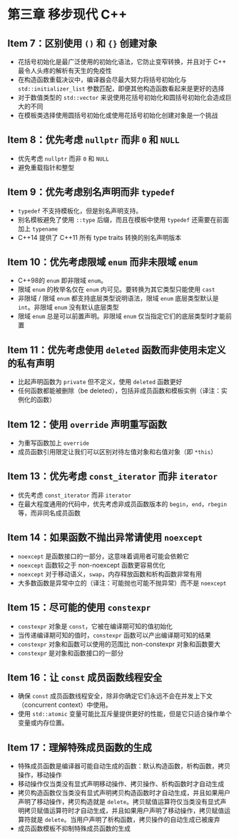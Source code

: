 # 第三章 移步现代 C++

## Item 7：区别使用 `()` 和 `{}` 创建对象

- 花括号初始化是最广泛使用的初始化语法，它防止变窄转换，并且对于 C++ 最令人头疼的解析有天生的免疫性
- 在构造函数重载决议中，编译器会尽最大努力将括号初始化与 `std::initializer_list` 参数匹配，即便其他构造函数看起来是更好的选择
- 对于数值类型的 `std::vector` 来说使用花括号初始化和圆括号初始化会造成巨大的不同
- 在模板类选择使用圆括号初始化或使用花括号初始化创建对象是一个挑战

## Item 8：优先考虑 `nullptr` 而非 `0` 和 `NULL`

- 优先考虑 `nullptr` 而非 `0` 和 `NULL`
- 避免重载指针和整型

## Item 9：优先考虑别名声明而非 `typedef`

- `typedef` 不支持模板化，但是别名声明支持。
- 别名模板避免了使用 `::type` 后缀，而且在模板中使用 `typedef` 还需要在前面加上 `typename`
- C++14 提供了 C++11 所有 type traits 转换的别名声明版本

## Item 10：优先考虑限域 `enum` 而非未限域 `enum`

- C++98的 `enum` 即非限域 `enum`。
- 限域 `enum` 的枚举名仅在 `enum` 内可见。要转换为其它类型只能使用 `cast`
- 非限域 / 限域 `enum` 都支持底层类型说明语法，限域 `enum` 底层类型默认是 `int`。非限域 `enum` 没有默认底层类型
- 限域 `enum` 总是可以前置声明。非限域 `enum` 仅当指定它们的底层类型时才能前置

## Item 11：优先考虑使用 `deleted` 函数而非使用未定义的私有声明

- 比起声明函数为 `private` 但不定义，使用 `deleted` 函数更好
- 任何函数都能被删除（be deleted），包括非成员函数和模板实例（译注：实例化的函数）

## Item 12：使用 `override` 声明重写函数

- 为重写函数加上 `override`
- 成员函数引用限定让我们可以区别对待左值对象和右值对象（即 `*this`）

## Item 13：优先考虑 `const_iterator` 而非 `iterator`

- 优先考虑 `const_iterator` 而非 `iterator`
- 在最大程度通用的代码中，优先考虑非成员函数版本的 `begin`，`end`，`rbegin` 等，而非同名成员函数

## Item 14：如果函数不抛出异常请使用 `noexcept`

- `noexcept` 是函数接口的一部分，这意味着调用者可能会依赖它
- `noexcept` 函数较之于 non-noexcept 函数更容易优化
- `noexcept` 对于移动语义，`swap`，内存释放函数和析构函数非常有用
- 大多数函数是异常中立的（译注：可能抛也可能不抛异常）而不是 `noexcept`

## Item 15：尽可能的使用 `constexpr`

- `constexpr` 对象是 `const`，它被在编译期可知的值初始化
- 当传递编译期可知的值时，`constexpr` 函数可以产出编译期可知的结果
- `constexpr` 对象和函数可以使用的范围比 non-constexpr 对象和函数要大
- `constexpr` 是对象和函数接口的一部分

## Item 16：让 `const` 成员函数线程安全

- 确保 `const` 成员函数线程安全，除非你确定它们永远不会在并发上下文（concurrent context）中使用。
- 使用 `std::atomic` 变量可能比互斥量提供更好的性能，但是它只适合操作单个变量或内存位置。

## Item 17：理解特殊成员函数的生成

- 特殊成员函数是编译器可能自动生成的函数：默认构造函数，析构函数，拷贝操作，移动操作
- 移动操作仅当类没有显式声明移动操作、拷贝操作、析构函数时才自动生成
- 拷贝构造函数仅当类没有显式声明拷贝构造函数时才自动生成，并且如果用户声明了移动操作，拷贝构造就是 `delete`。拷贝赋值运算符仅当类没有显式声明拷贝赋值运算符时才自动生成，并且如果用户声明了移动操作，拷贝赋值运算符就是 `delete`。当用户声明了析构函数，拷贝操作的自动生成已被废弃
- 成员函数模板不抑制特殊成员函数的生成
